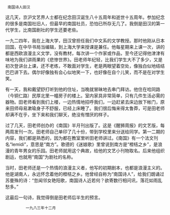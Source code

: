      南国诗人田汉 

  这几天，京沪文艺界人士都在纪念田汉诞生八十五周年和逝世十五周年。参加纪念的很多是南国社旧人，但最早的南国社员，恐怕已所存无几了。我倒是田汉的第一代学生，比南国剧社的学生还要老些。 

  一九二四年，我在上海大学，田汉曾担任我们中文系的文学教授。那时他刚从日本回国，在中华书局当编辑，到上海大学来授课是兼任。他每星期来上课一次，讲的都是西欧浪漫主义文学，没有教材，每次讲一个作家或作品，至今还记得他津津有味地为我们讲雨果的《悲惨世界》。田老师年纪轻，比我们学生大不了多少，又是初次登讲台上课，还不老练，不敢面对学生，老是两眼望着空处，像独白似地结结巴巴讲下去。偶尔好像独有会心似地笑一下，也好像在自个儿笑，而不是在对学生笑。 

  有一天，我和戴望舒打听到他的住址，当晚就冒昧地去串门拜访。他住在哈同路（今铜仁路）民厚北里一幢房子的楼上。室内家具非常简单，只有几件生活必需的器物。田老师看到我们上楼，一边热情地招呼我们，一边赶紧去床边放下帐门，原来田师母易漱瑜身子不舒服，已经上床睡了。我们很后悔来得太鲁莽，可是田老师却满不在乎，坐下来和我们聊天，绝没有憎厌的样子。 

  过了几天，田老师创办的《南国》半月刊出版了。这是《醒狮周报》的文艺版，每两周发刊一次。田老师自己单印了几十份，带到学校里来分送给同学。第一二期的内容，我们都是熟悉的，因为都在教室里听田老师讲过。《南国》有一个法文刊名“lemidi”，意思是“南方”。歌德的《迷娘歌》里曾说到南方是“橙桔之乡”，是浪漫的青年男女的乐园。田老师就用这个典故，给他的文艺小刊物取名。后来他组织剧运，也就用“南国”为剧社的名称。 

  当时，田老师还是一个热情的浪漫主义者，他写的初期剧本，也都是浪漫主义的。他是湖南人，永远怀念着他的橙桔之乡。他曾经自称为“南国诗人”，给我们朗诵过苏曼殊的诗：“忽闻邻女艳阳歌，南国诗人近若何？欲寄数行相问讯，落花如雨乱愁多。” 

  这最后一句诗，我觉得倒是田老师后半生的预言。 

             一九八三年十二月 

